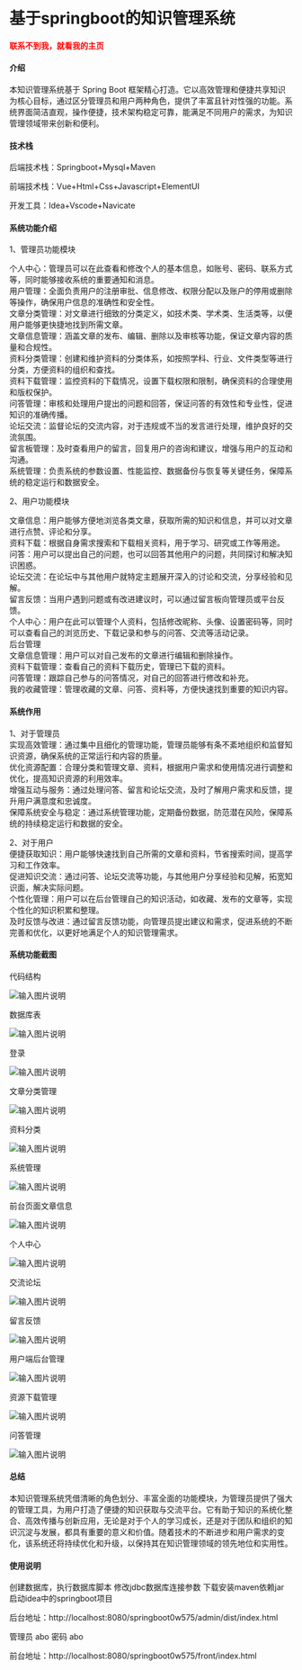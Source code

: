 # 基于springboot的知识管理系统

<h4 style='color:red'>联系不到我，就看我的主页 </h4> 
 
#### 介绍

本知识管理系统基于 Spring Boot 框架精心打造。它以高效管理和便捷共享知识为核心目标，通过区分管理员和用户两种角色，提供了丰富且针对性强的功能。系统界面简洁直观，操作便捷，技术架构稳定可靠，能满足不同用户的需求，为知识管理领域带来创新和便利。

#### 技术栈

后端技术栈：Springboot+Mysql+Maven

前端技术栈：Vue+Html+Css+Javascript+ElementUI

开发工具：Idea+Vscode+Navicate

#### 系统功能介绍

1、管理员功能模块  

个人中心：管理员可以在此查看和修改个人的基本信息，如账号、密码、联系方式等，同时能够接收系统的重要通知和消息。  
用户管理：全面负责用户的注册审批、信息修改、权限分配以及账户的停用或删除等操作，确保用户信息的准确性和安全性。  
文章分类管理：对文章进行细致的分类定义，如技术类、学术类、生活类等，以便用户能够更快捷地找到所需文章。  
文章信息管理：涵盖文章的发布、编辑、删除以及审核等功能，保证文章内容的质量和合规性。  
资料分类管理：创建和维护资料的分类体系，如按照学科、行业、文件类型等进行分类，方便资料的组织和查找。  
资料下载管理：监控资料的下载情况，设置下载权限和限制，确保资料的合理使用和版权保护。  
问答管理：审核和处理用户提出的问题和回答，保证问答的有效性和专业性，促进知识的准确传播。  
论坛交流：监督论坛的交流内容，对于违规或不当的发言进行处理，维护良好的交流氛围。  
留言板管理：及时查看用户的留言，回复用户的咨询和建议，增强与用户的互动和沟通。  
系统管理：负责系统的参数设置、性能监控、数据备份与恢复等关键任务，保障系统的稳定运行和数据安全。  

2、用户功能模块  

文章信息：用户能够方便地浏览各类文章，获取所需的知识和信息，并可以对文章进行点赞、评论和分享。  
资料下载：根据自身需求搜索和下载相关资料，用于学习、研究或工作等用途。  
问答：用户可以提出自己的问题，也可以回答其他用户的问题，共同探讨和解决知识困惑。  
论坛交流：在论坛中与其他用户就特定主题展开深入的讨论和交流，分享经验和见解。  
留言反馈：当用户遇到问题或有改进建议时，可以通过留言板向管理员或平台反馈。  
个人中心：用户在此可以管理个人资料，包括修改昵称、头像、设置密码等，同时可以查看自己的浏览历史、下载记录和参与的问答、交流等活动记录。  
后台管理  
文章信息管理：用户可以对自己发布的文章进行编辑和删除操作。  
资料下载管理：查看自己的资料下载历史，管理已下载的资料。  
问答管理：跟踪自己参与的问答情况，对自己的回答进行修改和补充。  
我的收藏管理：管理收藏的文章、问答、资料等，方便快速找到重要的知识内容。  

#### 系统作用

1、对于管理员  
实现高效管理：通过集中且细化的管理功能，管理员能够有条不紊地组织和监督知识资源，确保系统的正常运行和内容的质量。  
优化资源配置：合理分类和管理文章、资料，根据用户需求和使用情况进行调整和优化，提高知识资源的利用效率。  
增强互动与服务：通过处理问答、留言和论坛交流，及时了解用户需求和反馈，提升用户满意度和忠诚度。  
保障系统安全与稳定：通过系统管理功能，定期备份数据，防范潜在风险，保障系统的持续稳定运行和数据的安全。  

2、对于用户  
便捷获取知识：用户能够快速找到自己所需的文章和资料，节省搜索时间，提高学习和工作效率。  
促进知识交流：通过问答、论坛交流等功能，与其他用户分享经验和见解，拓宽知识面，解决实际问题。  
个性化管理：用户可以在后台管理自己的知识活动，如收藏、发布的文章等，实现个性化的知识积累和整理。  
及时反馈与改进：通过留言反馈功能，向管理员提出建议和需求，促进系统的不断完善和优化，以更好地满足个人的知识管理需求。  

#### 系统功能截图

代码结构

![输入图片说明](images/3ac5b3c6dbf67a03d6743f6fdd71cfb.png)

数据库表

![输入图片说明](images/a7cf0a4cb00988d24c0a46e464c20b0.png)

登录

![输入图片说明](images/23551eee784ef6f9db991f811071462.png)

文章分类管理

![输入图片说明](images/635e425843cf8b14c26c17d8cd9eb5c.png)

资料分类

![输入图片说明](images/00905be3eeb16fbc13664b6f7d45d5b.png)

系统管理

![输入图片说明](images/bb8304ac870b495c6c3effca9abe836.png)

前台页面文章信息

![输入图片说明](images/5b3cd6088e3f03e64a4735d26f27c25.png)

个人中心

![输入图片说明](images/f82b209e78c7cd16462830c8ad33ea5.png)

交流论坛

![输入图片说明](images/e7943e59bfb8ba0bfd386b4ccdccb8e.png)

留言反馈

![输入图片说明](images/0c0c8a243d367e5908c13ef6307ece3.png)

用户端后台管理

![输入图片说明](images/d75a821379c4e743575813f788c13a5.png)

资源下载管理

![输入图片说明](images/85acfef95ecfb7ef5e79831221435a2.png)

问答管理

![输入图片说明](images/3d1b3d40872a0456452aaa5dfa08d24.png)

#### 总结

本知识管理系统凭借清晰的角色划分、丰富全面的功能模块，为管理员提供了强大的管理工具，为用户打造了便捷的知识获取与交流平台。它有助于知识的系统化整合、高效传播与创新应用，无论是对于个人的学习成长，还是对于团队和组织的知识沉淀与发展，都具有重要的意义和价值。随着技术的不断进步和用户需求的变化，该系统还将持续优化和升级，以保持其在知识管理领域的领先地位和实用性。

#### 使用说明

创建数据库，执行数据库脚本 修改jdbc数据库连接参数 下载安装maven依赖jar 启动idea中的springboot项目

后台地址：http://localhost:8080/springboot0w575/admin/dist/index.html

管理员  abo 密码 abo

前台地址：http://localhost:8080/springboot0w575/front/index.html


